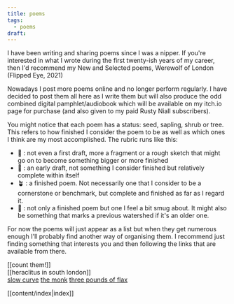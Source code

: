 ```yaml
---
title: poems
tags:
  - poems
draft:
---
```

I have been writing and sharing poems since I was a nipper. If you're interested in what I wrote during the first twenty-ish years of my career, then I'd recommend my New and Selected poems, Werewolf of London (Flipped Eye, 2021)

Nowadays I post more poems online and no longer perform regularly. I have decided to post them all here as I write them but will also produce the odd combined digital pamphlet/audiobook which will be available on my itch.io page for purchase (and also given to my paid Rusty Niall subscribers).

You might notice that each poem has a status: seed, sapling, shrub or tree. This refers to how finished I consider the poem to be as well as which ones I think are my most accomplished. The rubric runs like this:

* 🌱 : not even a first draft, more a fragment or a rough sketch that might go on to become something bigger or more finished
* 🌿 : an early draft, not something I consider finished but relatively complete within itself
* 🪴 : a finished poem. Not necessarily one that I consider to be a cornerstone or benchmark, but complete and finished as far as I regard it.
* 🌳 : not only a finished poem but one I feel a bit smug about. It might also be something that marks a previous watershed if it's an older one. 

For now the poems will just appear as a list but when they get numerous enough I'll probably find another way of organising them. I recommend just finding something that interests you and then following the links that are available from there. 

[[count them!]]  
[[heraclitus in south london]]  
[slow curve](content/slow%20curve.md)
[the monk](content/the%20monk.md)
[three pounds of flax](content/three%20pounds%20of%20flax.md)


[[content/index|index]]


